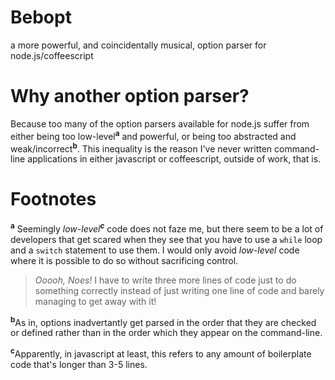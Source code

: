 # Bebopt
a more powerful, and coincidentally musical, option parser for node.js/coffeescript

# Why another option parser?
Because too many of the option parsers available for node.js suffer from either being too low-level<sup>**a**</sup> and powerful, or being too abstracted and weak/incorrect<sup>**b**</sup>.  This inequality is the reason I've never written command-line applications in either javascript or coffeescript, outside of work, that is.


# Footnotes
<sup>**a**</sup>
Seemingly *low-level*<sup>***c***</sup> code does not faze me, but there seem to be a lot of developers that get scared when they see that you have to use a `while` loop and a `switch` statement to use them.  I would only avoid *low-level* code where it is possible to do so without sacrificing control.

> *Ooooh, Noes!*  I have to write three more lines of code just to do something correctly instead of just writing one line of code and barely managing to get away with it!

<sup>**b**</sup>As in, options inadvertantly get parsed in the order that they are checked or defined rather than in the order which they appear on the command-line.

<sup>**c**</sup>Apparently, in javascript at least, this refers to any amount of boilerplate code that's longer than 3-5 lines.
